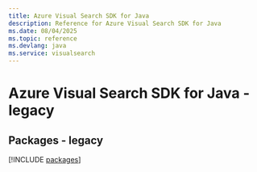 ```yaml
---
title: Azure Visual Search SDK for Java
description: Reference for Azure Visual Search SDK for Java
ms.date: 08/04/2025
ms.topic: reference
ms.devlang: java
ms.service: visualsearch
---
```

# Azure Visual Search SDK for Java - legacy
## Packages - legacy
[!INCLUDE [packages](visual-search-index.md)]